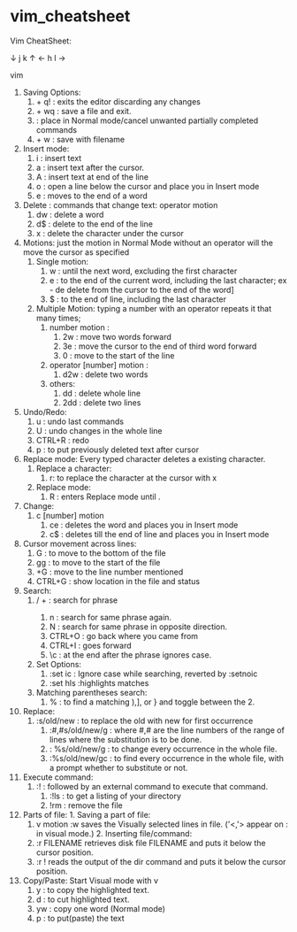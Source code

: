 # vim_cheatsheet

Vim CheatSheet:

↓ j   k ↑
← h  l → 

vim <filename>

1. Saving Options:
    1. <ESC> + q! : exits the editor discarding any changes
    2. <ESC> + wq : save a file and exit.
    3. <ESC> : place in Normal mode/cancel unwanted partially completed commands
    4. <ESC> + w <filename> : save with filename
2. Insert mode:
    1. i : insert text
    2. a : insert text after the cursor.
    3. A : insert text at end of the line
    4. o : open a line below the cursor and place you in Insert mode
    5. e : moves to the end of a word
3. Delete :  commands that change text: operator motion
    1. dw : delete a word
    2. d$ : delete to the end of the line
    3. x : delete the character under the cursor
4. Motions:  just the motion in Normal Mode without an operator will the move the cursor as specified
    1. Single motion:
        1. w : until the next word, excluding the first character
        2. e : to the end of the current word, including the last character; ex - de delete from the cursor to the end of the word]
        3. $ : to the end of line, including the last character
    2. Multiple Motion:  typing a number with an operator repeats it that many times;                       
        1.  number motion :
            1. 2w : move two words forward
            2. 3e : move the cursor to the end of third word forward
            3. 0 : move to the start of the line
        2. operator [number] motion :
            1. d2w : delete two words
        3.  others:
            1. dd : delete whole line
            2. 2dd : delete two lines
5. Undo/Redo:
    1. u : undo last commands
    2. U : undo changes in the whole line
    3. CTRL+R : redo
    4. p : to put previously deleted text after cursor
6. Replace mode: Every typed character deletes a existing character.
    1. Replace a character:
        1. r<x>: to replace the character at the cursor with x
    2. Replace mode:
        1. R : enters Replace mode until <ESC>.
7. Change: 
    1. c [number] motion
        1. ce : deletes the word and places you in Insert mode
        2. c$ : deletes till the end of line and places you in Insert mode
8. Cursor movement across lines:
    1. G : to move to the bottom of the file
    2. gg : to move to the start of the file 
    3. <line number>+G : move to the line number mentioned
    4. CTRL+G : show location in the file and status
9.  Search:
    1. / + <phrase>: search for phrase
        1. n : search for same phrase again.
        2. N : search for same phrase in opposite direction.
        3. CTRL+O : go back where you came from
        4. CTRL+I : goes forward
        5. \c : at the end after the phrase ignores case. 
    2. Set Options: 
        1. :set ic : Ignore case while searching, reverted by :setnoic
        2. :set hls :highlights matches
    3. Matching parentheses search:
        1. % : to find a matching ),], or } and toggle between the 2.
10. Replace:
    1. :s/old/new : to replace the old with new for first occurrence
        1.  :#,#s/old/new/g : where #,# are the line numbers of the range of lines where the substitution is to be done.
        2. : %s/old/new/g : to change every occurrence in the whole file.
        3. :%s/old/new/gc : to find every occurrence in the whole file, with a prompt whether to substitute or not.
11. Execute command:
    1. :!<command> : followed by an external command to execute that command.
        1. :!ls :  to get a listing of your directory
        2. !rm <filename> : remove the file
12.  Parts of file:
    1. Saving a part of file:
        1. v  motion  :w <filename>  saves the Visually selected lines in file. ('<,'> appear on : in visual mode.)
    2. Inserting file/command:
        1. :r FILENAME  retrieves disk file FILENAME and puts it below the cursor position.
        2. :r !<command>  reads the output of the dir command and puts it below the cursor position.
13. Copy/Paste: Start Visual mode with v
    1. y : to copy the highlighted text.
    2. d : to cut highlighted text.
    3. yw : copy one word (Normal mode)
    4. p : to put(paste) the text 



